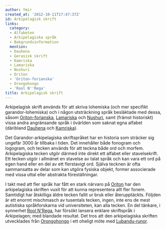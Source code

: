 ```yaml
---
author: Ymir
created_at: '2012-10-11T17:47:37Z'
id: Arkipelagisk skrift
links:
  category:
  - Alfabeten
  - Arkipelagiska språk
  - Bakgrundsinformation
  mention:
  - Dauhena
  - Gerasisk skrift
  - Kamriska
  - Lamariska
  - Nushuri
  - Oriton
  - 'Oriton-forianska'
  - Orongohongo
  - 'Rool N''Rega'
title: Arkipelagisk skrift
---
```


Arkipelagisk skrift används för att skriva lohemiska (och mer specifikt garandor-lohemiska) och i
någon utsträckning språk besläktade med dessa, såsom [Oriton-forianska], [Lamariska] och [Nushuri],
samt (främst historiskt) vissa andra angränsande språk i övärlden som saknat egna alfabet (däribland
[Dauhena] och [Kamriska]).

Det Garandor-arkipelagiska skriftspråket har en historia som sträcker sig ungefär 3000 år tillbaka i
tiden. Det innehåller både fonogram och logogram, och tecken används för att teckna både ord och
morfem. Arkipelagiska tecken utgör därmed inte direkt ett alfabet eller stavelsekrift. Ett tecken
utgör i allmänet en stavelse av talat språk och kan vara ett ord på egen hand eller en del av ett
flerstavigt ord. Själva tecknen är ofta sammansatta av delar som kan utgöra fysiska objekt, former
associerade med vissa uttal eller abstrakta föreställningar.

I takt med att fler språk har fått en stark närvaro på [Oriton] har den arkipelagiska skriften vuxit
för att kunna representera allt fler fonem. Samtidigt har åtskilliga äldre tecken fallit ur bruk
eller återupptäckts. Följden är ett enormt mischmasch av tusentals tecken, ingen, inte ens de mest
autistiska språkforskarna vid universiteten, kan alla tecken. En del tänkare, i synnerhet [Rool
N'Rega], har försökt lansera enklare skriftspråk i Arkipelagen; med blandade resultat. Det tros att
den arkipelagiska skriften utvecklades från [Orongohongo] i ett oheligt möte med [Lubandu-runor].

  [Oriton-forianska]: Oriton-forianska
  [Lamariska]: Lamariska
  [Nushuri]: Nushuri
  [Dauhena]: Dauhena
  [Kamriska]: Kamriska
  [Oriton]: Oriton
  [Rool N'Rega]: Rool_NRega
  [Orongohongo]: Orongohongo
  [Lubandu-runor]: Gerasisk_skrift